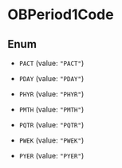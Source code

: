 
# OBPeriod1Code

## Enum


* `PACT` (value: `"PACT"`)

* `PDAY` (value: `"PDAY"`)

* `PHYR` (value: `"PHYR"`)

* `PMTH` (value: `"PMTH"`)

* `PQTR` (value: `"PQTR"`)

* `PWEK` (value: `"PWEK"`)

* `PYER` (value: `"PYER"`)




